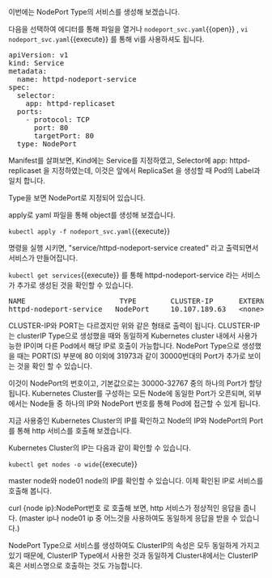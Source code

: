 이번에는 NodePort Type의 서비스를 생성해 보겠습니다.

다음을 선택하여 에디터를 통해 파일을 열거나 `nodeport_svc.yaml`{{open}} , `vi nodeport_svc.yaml`{{execute}} 를 통해 vi를 사용하셔도 됩니다.

<pre class="file" data-filename="nodeport_svc.yaml" data-target="replace">apiVersion: v1
kind: Service
metadata:
  name: httpd-nodeport-service
spec:
  selector:
    app: httpd-replicaset
  ports:
    - protocol: TCP
      port: 80
      targetPort: 80
  type: NodePort
</pre>

Manifest를 살펴보면, Kind에는 Service를 지정하였고, Selector에 app: httpd-replicaset 을 지정하였는데, 이것은 앞에서 ReplicaSet 을 생성할 때 Pod의 Label과 일치 합니다.

Type을 보면 NodePort로 지정되어 있습니다.

apply로 yaml 파일을 통해 object를 생성해 보겠습니다.

`kubectl apply -f nodeport_svc.yaml`{{execute}}

명령을 실행 시키면, "service/httpd-nodeport-service created" 라고 출력되면서 서비스가 만들어집니다.

`kubectl get services`{{execute}} 를 통해 httpd-nodeport-service 라는 서비스가 추가로 생성된 것을 확인할 수 있습니다.

<pre>
NAME                      TYPE        CLUSTER-IP      EXTERNAL-IP   PORT(S)          AGE
httpd-nodeport-service   NodePort     10.107.189.63   &lt;none&gt;        80:31973/TCP     37m
</pre>

CLUSTER-IP와 PORT는 다르겠지만 위와 같은 형태로 출력이 됩니다.
CLUSTER-IP는 clusterIP Type으로 생성했을 때와 동일하게 Kubernetes cluster 내에서 사용가능한 IP이며 다른 Pod에서 해당 IP로 호출이 가능합니다.
NodePort Type으로 생성했을 때는 PORT(S) 부분에 80 이외에 31973과 같이 30000번대의 Port가 추가로 보이는 것을 확인 할 수 있습니다.

이것이 NodePort의 번호이고, 기본값으로는 30000-32767 중의 하나의 Port가 할당됩니다.
Kubernetes Cluster를 구성하는 모든 Node에 동일한 Port가 오픈되며, 외부에서는 Node들 중 하나의 IP와 NodePort 번호를 통해 Pod에 접근할 수 있게 됩니다.

지금 사용중인 Kubernetes Cluster의 IP를 확인하고 Node의 IP와 NodePort의 Port를 통해 http 서비스를 호출해 보겠습니다.

Kubernetes Cluster의 IP는 다음과 같이 확인할 수 있습니다.

`kubectl get nodes -o wide`{{execute}}

master node와 node01 node의 IP를 확인할 수 있습니다.
이제 확인된 IP로 서비스를 호출해 봅니다.

curl {node ip}:NodePort번호 로 호출해 보면, http 서비스가 정상적인 응답을 줍니다. (master ip나 node01 ip 중 어느것을 사용하여도 동일하게 응답을 받을 수 있습니다.)

NodePort Type으로 서비스를 생성하여도 ClusterIP의 속성은 모두 동일하게 가지고 있기 때문에, ClusterIP Type에서 사용한 것과 동일하게 Cluster내에서는 ClusterIP 혹은 서비스명으로 호출하는 것도 가능합니다.
